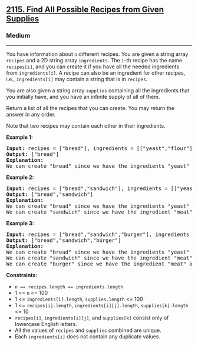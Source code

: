 <h2><a href="https://leetcode.com/problems/find-all-possible-recipes-from-given-supplies">2115. Find All Possible Recipes from Given Supplies</a></h2>
<h3>Medium</h3>
<hr>
<p>You have information about <code>n</code> different recipes. You are given a string array <code>recipes</code> and a 2D string array <code>ingredients</code>. The <code>i</code>-th recipe has the name <code>recipes[i]</code>, and you can create it if you have all the needed ingredients from <code>ingredients[i]</code>. A recipe can also be an ingredient for other recipes, i.e., <code>ingredients[i]</code> may contain a string that is in <code>recipes</code>.</p>
<p>You are also given a string array <code>supplies</code> containing all the ingredients that you initially have, and you have an infinite supply of all of them.</p>
<p>Return a list of all the recipes that you can create. You may return the answer in any order.</p>
<p>Note that two recipes may contain each other in their ingredients.</p>
<p><strong>Example 1:</strong></p>
<pre>
<strong>Input:</strong> recipes = ["bread"], ingredients = [["yeast","flour"]], supplies = ["yeast","flour","corn"]
<strong>Output:</strong> ["bread"]
<strong>Explanation:</strong>
We can create "bread" since we have the ingredients "yeast" and "flour".
</pre>
<p><strong>Example 2:</strong></p>
<pre>
<strong>Input:</strong> recipes = ["bread","sandwich"], ingredients = [["yeast","flour"],["bread","meat"]], supplies = ["yeast","flour","meat"]
<strong>Output:</strong> ["bread","sandwich"]
<strong>Explanation:</strong>
We can create "bread" since we have the ingredients "yeast" and "flour".
We can create "sandwich" since we have the ingredient "meat" and can create the ingredient "bread".
</pre>
<p><strong>Example 3:</strong></p>
<pre>
<strong>Input:</strong> recipes = ["bread","sandwich","burger"], ingredients = [["yeast","flour"],["bread","meat"],["sandwich","meat","bread"]], supplies = ["yeast","flour","meat"]
<strong>Output:</strong> ["bread","sandwich","burger"]
<strong>Explanation:</strong>
We can create "bread" since we have the ingredients "yeast" and "flour".
We can create "sandwich" since we have the ingredient "meat" and can create the ingredient "bread".
We can create "burger" since we have the ingredient "meat" and can create the ingredients "bread" and "sandwich".
</pre>
<p><strong>Constraints:</strong></p>
<ul>
  <li><code>n == recipes.length == ingredients.length</code></li>
  <li>1 <= <code>n</code> <= 100</li>
  <li>1 <= <code>ingredients[i].length</code>, <code>supplies.length</code> <= 100</li>
  <li>1 <= <code>recipes[i].length</code>, <code>ingredients[i][j].length</code>, <code>supplies[k].length</code> <= 10</li>
  <li><code>recipes[i]</code>, <code>ingredients[i][j]</code>, and <code>supplies[k]</code> consist only of lowercase English letters.</li>
  <li>All the values of <code>recipes</code> and <code>supplies</code> combined are unique.</li>
  <li>Each <code>ingredients[i]</code> does not contain any duplicate values.</li>
</ul>
